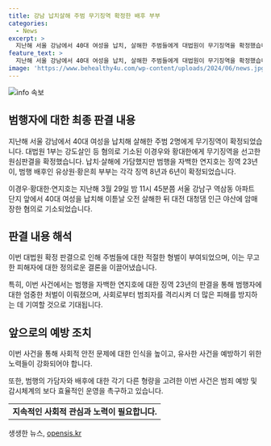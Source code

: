 ```yaml
---
title: 강남 납치살해 주범 무기징역 확정한 배후 부부
categories:
  - News
excerpt: >
  지난해 서울 강남에서 40대 여성을 납치, 살해한 주범들에게 대법원이 무기징역을 확정했습니다. 이경우와 황대한에게는 무기징역 선고, 연지호에게는 23년 징역, 유상원과 황은희 부부에게는 각각 8년과 6년의 징역이 확정되었습니다. 사건은 지난해 3월 강남구에서 발생했으며, 납치 후 살해한 뒤에는 암매장까지 진행된 것으로 밝혀졌습니다.
feature_text: >
  지난해 서울 강남에서 40대 여성을 납치, 살해한 주범들에게 대법원이 무기징역을 확정했습니다. 이경우와 황대한에게는 무기징역 선고, 연지호에게는 23년 징역, 유상원과 황은희 부부에게는 각각 8년과 6년의 징역이 확정되었습니다. 사건은 지난해 3월 강남구에서 발생했으며, 납치 후 살해한 뒤에는 암매장까지 진행된 것으로 밝혀졌습니다.
image: 'https://www.behealthy4u.com/wp-content/uploads/2024/06/news.jpg'
---
```


<p><img src="https://www.behealthy4u.com/wp-content/uploads/2024/06/news.jpg" alt="info 속보" /></p>

<h2 data-ke-size="size26">범행자에 대한 최종 판결 내용</h2>

<p data-ke-size="size16">지난해 서울 강남에서 40대 여성을 납치해 살해한 주범 2명에게 무기징역이 확정되었습니다. 대법원 1부는 강도살인 등 혐의로 기소된 이경우와 황대한에게 무기징역을 선고한 원심판결을 확정했습니다. 납치·살해에 가담했지만 범행을 자백한 연지호는 징역 23년이, 범행 배후인 유상원·황은희 부부는 각각 징역 8년과 6년이 확정되었습니다.</p>

<p data-ke-size="size16">이경우·황대한·연지호는 지난해 3월 29일 밤 11시 45분쯤 서울 강남구 역삼동 아파트 단지 앞에서 40대 여성을 납치해 이튿날 오전 살해한 뒤 대전 대청댐 인근 야산에 암매장한 혐의로 기소되었습니다.</p>

<h2 data-ke-size="size26">판결 내용 해석</h2>

<p data-ke-size="size16">이번 대법원 확정 판결으로 인해 주범들에 대한 적절한 형벌이 부여되었으며, 이는 무고한 피해자에 대한 정의로운 결론을 이끌어냈습니다.</p>

<p data-ke-size="size16">특히, 이번 사건에서는 범행을 자백한 연지호에 대한 징역 23년의 판결을 통해 범행자에 대한 엄중한 처벌이 이뤄졌으며, 사회로부터 범죄자를 격리시켜 더 많은 피해를 방지하는 데 기여할 것으로 기대됩니다.</p>

<h2 data-ke-size="size26">앞으로의 예방 조치</h2>

<p data-ke-size="size16">이번 사건을 통해 사회적 안전 문제에 대한 인식을 높이고, 유사한 사건을 예방하기 위한 노력들이 강화되어야 합니다.</p>

<p data-ke-size="size16">또한, 범행의 가담자와 배후에 대한 각기 다른 형량을 고려한 이번 사건은 범죄 예방 및 감시체계의 보다 효율적인 운영을 촉구하고 있습니다.</p>

<table>
    <tbody>
        <tr>
            <td style="text-align: center; height: 17px;"><b>지속적인 사회적 관심과 노력이 필요합니다.</b></td>
        </tr>
    </tbody>
</table>
생생한 뉴스, <a href="https://opensis.kr" rel="dofollow">opensis.kr</a>


